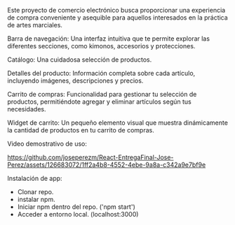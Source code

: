 Este proyecto de comercio electrónico busca proporcionar una experiencia de compra conveniente y asequible para aquellos interesados en la práctica de artes marciales.

Barra de navegación: Una interfaz intuitiva que te permite explorar las diferentes secciones, como kimonos, accesorios y protecciones.

Catálogo: Una cuidadosa selección de productos.

Detalles del producto: Información completa sobre cada artículo, incluyendo imágenes, descripciones y precios.

Carrito de compras: Funcionalidad para gestionar tu selección de productos, permitiéndote agregar y eliminar artículos según tus necesidades.

Widget de carrito: Un pequeño elemento visual que muestra dinámicamente la cantidad de productos en tu carrito de compras.

Video demostrativo de uso:

https://github.com/joseperezm/React-EntregaFinal-Jose-Perez/assets/126683072/1ff2a4b8-4552-4ebe-9a8a-c342a9e7bf9e

Instalación de app:

- Clonar repo.
- instalar npm.
- Iniciar npm dentro del repo. ('npm start')
- Acceder a entorno local. (localhost:3000)
